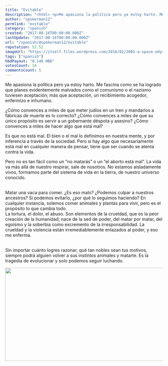 ```yaml
---
title: "Evitable"
description: "<html> <p>Me apasiona la política pero ya estoy harto. Me fascina como se ha logrado que planes evidentemente malvados como el comunismo o el nazismo ..."
author: "spokerman12"
permlink: "evitable"
category: "spanish"
created: "2017-08-16T00:00:00.000Z"
lastUpdate: "2017-08-16T00:00:00.000Z"
url: "/spanish/@spokerman12/evitable"
reputation: 52.52
imageUrl: "https://itself.files.wordpress.com/2016/02/2001-a-space-odyssey-382-body-image-1417612304.jpg?w=640"
tags: ["spanish"]
hbdPayout: "0.148 HBD"
votesCount: 14
commentsCount: 5
---
```


<html>
<p>Me apasiona la política pero ya estoy harto. Me fascina como se ha logrado que planes evidentemente malvados como el comunismo o el nazismo tuviesen aceptación; más que aceptación, un recibimiento acogedor, enfermizo e inhumano.</p>
<p>¿Cómo convences a miles de que meter judíos en un tren y mandarlos a fábricas de muerte es lo correcto? ¿Cómo convences a miles de que su único propósito es servir a un gobernante déspota y asesino? ¿Cómo convences a miles de hacer algo que está mal?</p>
<p>Es que no está mal. El bien o el mal lo definimos en nuestra mente, y por inferencia a través de la sociedad. Pero si hay algo que necesariamente está mal en cualquier manera de pensar, tiene que ser cuando se atenta contra la vida.</p>
<p>Pero no es tan fácil como un “no matarás” o un “el aborto está mal”. La vida va más allá de nuestro respirar, sale de nosotros. No estamos aisladamente vivos, formamos parte del sistema de vida en la tierra, de nuestro universo conocido.</p>
<p><br>
Matar una vaca para comer. ¿Es eso malo? ¿Podemos culpar a nuestros ancestros? Si podemos evitarlo, ¿por qué lo seguimos haciendo? En cualquier instancia, solemos comer animales y plantas para vivir, pero es el propósito lo que cambia todo.<br>
La tortura, el dolor, el abuso. Son elementos de la crueldad, que es la peor creación de la humanidad; nace de la sed de poder, del matar por matar, del egoísmo y la soberbia como excremento de la irresponsabilidad. La crueldad y la violencia están irremediablemente enlazados al poder, y eso me enferma.</p>
<p><br>
Sin importar cuánto logres razonar, qué tan nobles sean tus motivos, siempre podrá alguien volver a sus instintos animales y matarte. Es la tragedia de evolucionar y solo podemos seguir&nbsp;luchando.</p>
<p><img src="https://itself.files.wordpress.com/2016/02/2001-a-space-odyssey-382-body-image-1417612304.jpg?w=640" width="640" height="298"/></p>
</html>
